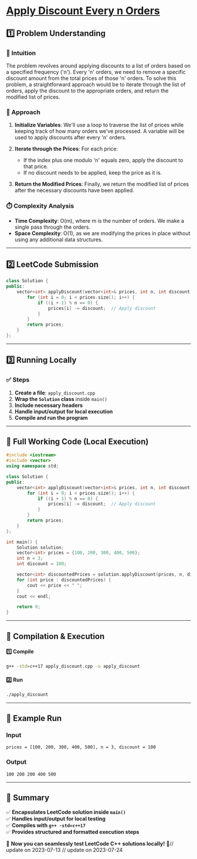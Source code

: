 # **[Apply Discount Every n Orders](https://leetcode.com/problems/apply-discount-every-n-orders/description/)**  

## **1️⃣ Problem Understanding**  
### **📌 Intuition**  
The problem revolves around applying discounts to a list of orders based on a specified frequency ('n'). Every 'n' orders, we need to remove a specific discount amount from the total prices of those 'n' orders. To solve this problem, a straightforward approach would be to iterate through the list of orders, apply the discount to the appropriate orders, and return the modified list of prices. 

### **🚀 Approach**  
1. **Initialize Variables**: We'll use a loop to traverse the list of prices while keeping track of how many orders we’ve processed. A variable will be used to apply discounts after every 'n' orders.
   
2. **Iterate through the Prices**: For each price:
   - If the index plus one modulo 'n' equals zero, apply the discount to that price. 
   - If no discount needs to be applied, keep the price as it is.
   
3. **Return the Modified Prices**: Finally, we return the modified list of prices after the necessary discounts have been applied.

### **⏱️ Complexity Analysis**  
- **Time Complexity**: O(m), where m is the number of orders. We make a single pass through the orders.
- **Space Complexity**: O(1), as we are modifying the prices in place without using any additional data structures.

---  

## **2️⃣ LeetCode Submission**  
```cpp
class Solution {
public:
    vector<int> applyDiscount(vector<int>& prices, int n, int discount) {
        for (int i = 0; i < prices.size(); i++) {
            if ((i + 1) % n == 0) {
                prices[i] -= discount;  // Apply discount
            }
        }
        return prices;
    }
};  
```  

---  

## **3️⃣ Running Locally**  
### **✅ Steps**  
1. **Create a file**: `apply_discount.cpp`  
2. **Wrap the `Solution` class** inside `main()`  
3. **Include necessary headers**  
4. **Handle input/output for local execution**  
5. **Compile and run the program**  

---  

## **📝 Full Working Code (Local Execution)**  
```cpp
#include <iostream>
#include <vector>
using namespace std;

class Solution {
public:
    vector<int> applyDiscount(vector<int>& prices, int n, int discount) {
        for (int i = 0; i < prices.size(); i++) {
            if ((i + 1) % n == 0) {
                prices[i] -= discount;  // Apply discount
            }
        }
        return prices;
    }
};

int main() {
    Solution solution;
    vector<int> prices = {100, 200, 300, 400, 500};
    int n = 3; 
    int discount = 100;

    vector<int> discountedPrices = solution.applyDiscount(prices, n, discount);
    for (int price : discountedPrices) {
        cout << price << " ";
    }
    cout << endl;

    return 0;
}
```  

---  

## **🔧 Compilation & Execution**  
#### **1️⃣ Compile**  
```bash
g++ -std=c++17 apply_discount.cpp -o apply_discount
```  

#### **2️⃣ Run**  
```bash
./apply_discount
```  

---  

## **🎯 Example Run**  
### **Input**  
```
prices = [100, 200, 300, 400, 500], n = 3, discount = 100
```  
### **Output**  
```
100 200 200 400 500 
```  

---  

## **📌 Summary**  
✅ **Encapsulates LeetCode solution inside `main()`**  
✅ **Handles input/output for local testing**  
✅ **Compiles with `g++ -std=c++17`**  
✅ **Provides structured and formatted execution steps**  

🚀 **Now you can seamlessly test LeetCode C++ solutions locally!** 🚀// update on 2023-07-13
// update on 2023-07-24
